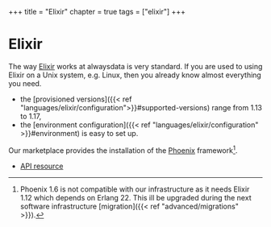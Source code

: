 +++
title = "Elixir"
chapter = true
tags = ["elixir"]
+++

# Elixir

The way [Elixir](https://elixir-lang.org/) works at alwaysdata is very standard. If you are used to using Elixir on a Unix system, e.g. Linux, then you already know almost everything you need.

- the [provisioned versions]({{< ref "languages/elixir/configuration">}}#supported-versions) range from 1.13 to 1.17,
- the [environment configuration]({{< ref "languages/elixir/configuration" >}}#environment) is easy to set up.

Our marketplace provides the installation of the [Phoenix](https://www.phoenixframework.org/) framework[^1].

- [API resource](https://api.alwaysdata.com/v1/environment/elixir/doc/)

[^1]: Phoenix 1.6 is not compatible with our infrastructure as it needs Elixir 1.12 which depends on Erlang 22. This ill be upgraded during the next software infrastructure [migration]({{< ref "advanced/migrations" >}}).
